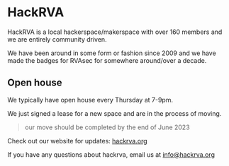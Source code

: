 # HackRVA

HackRVA is a local hackerspace/makerspace with over 160 members and we are entirely community driven.

We have been around in some form or fashion since 2009 and we have made the badges for RVAsec for somewhere around/over a decade.


## Open house
We typically have open house every Thursday at 7-9pm.

We just signed a lease for a new space and are in the process of moving.

> our move should be completed by the end of June 2023

Check out our website for updates: [hackrva.org](https://hackrva.org)

If you have any questions about hackrva, email us at info@hackrva.org
